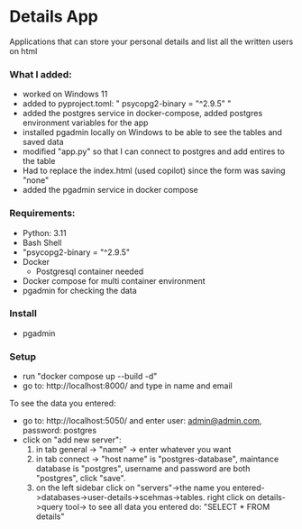 # Details App

Applications that can store your personal details and list all the written users on html

### What I added:
- worked on Windows 11
- added to pyproject.toml: " psycopg2-binary = "^2.9.5" "
- added the postgres service in docker-compose, added postgres environment variables for the app
- installed pgadmin locally on Windows to be able to see the tables and saved data
- modified "app.py" so that I can connect to postgres and add entires to the table
- Had to replace the index.html (used copilot) since the form was saving "none"
- added the pgadmin service in docker compose

### Requirements:

- Python: 3.11
- Bash Shell
- "psycopg2-binary = "^2.9.5"
- Docker
    - Postgresql container needed
- Docker compose for multi container environment
- pgadmin for checking the data

### Install
- pgadmin

### Setup
- run "docker compose up --build -d"
- go to: http://localhost:8000/ and type in name and email

To see the data you entered:
- go to: http://localhost:5050/  and enter user: admin@admin.com, password: postgres
- click on "add new server":
  1. in tab general -> "name" -> enter whatever you want
  2. in tab connect -> "host name" is "postgres-database", maintance database is "postgres", 
     username and password are both "postgres", click "save".
  3. on the left sidebar click on "servers"->the name you entered->databases->user-details->scehmas->tables.
     right click on details->query tool-> to see all data you entered do: "SELECT * FROM details"

